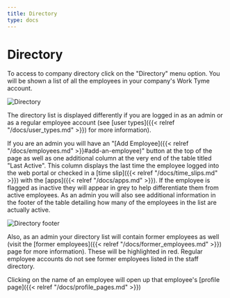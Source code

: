 ```yaml
---
title: Directory
type: docs
---
```


# Directory

To access to company directory click on the "Directory" menu option. You will be shown a list of all the employees in your company's Work Tyme account.

![Directory](/docs/img/directory.png)

The directory list is displayed differently if you are logged in as an admin or as a regular employee account (see [user types]({{< relref "/docs/user_types.md" >}}) for more information).

If you are an admin you will have an "[Add Employee]({{< relref "/docs/employees.md" >}}#add-an-employee)" button at the top of the page as well as one additional column at the very end of the table titled "Last Active". This column displays the last time the employee logged into the web portal or checked in a [time slip]({{< relref "/docs/time_slips.md" >}}) with the [apps]({{< relref "/docs/apps.md" >}}). If the employee is flagged as inactive they will appear in grey to help differentiate them from active employees. As an admin you will also see additional information in the footer of the table detailing how many of the employees in the list are actually active.

![Directory footer](/docs/img/directory_footer.png)

Also, as an admin your directory list will contain former employees as well (visit the [former employees]({{< relref "/docs/former_employees.md" >}}) page for more information). These will be highlighted in red. Regular employee accounts do not see former employees listed in the staff directory.

Clicking on the name of an employee will open up that employee's [profile page]({{< relref "/docs/profile_pages.md" >}})